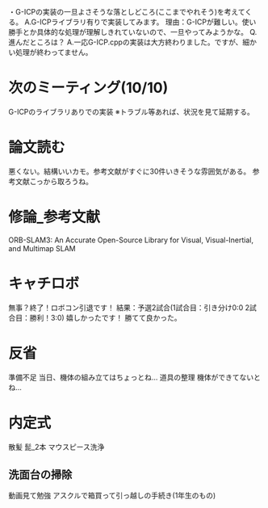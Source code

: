 ・G-ICPの実装の一旦よさそうな落としどころ(ここまでやれそう)を考えてくる。
A.G-ICPライブラリ有りで実装してみます。
理由：G-ICPが難しい。使い勝手とか具体的な処理が理解しきれていないので、一旦やってみようかな。
Q.進んだところは？
A.一応G-ICP.cppの実装は大方終わりました。ですが、細かい処理が終わってません。

# 次のミーティング(10/10)
G-ICPのライブラリありでの実装
※トラブル等あれば、状況を見て延期する。

# 論文読む
悪くない。結構いいカモ。参考文献がすぐに30件いきそうな雰囲気がある。
参考文献こっから取ろうね。

# 修論_参考文献
ORB-SLAM3: An Accurate Open-Source Library for Visual, Visual-Inertial, and Multimap SLAM


# キャチロボ
無事？終了！ロボコン引退です！
結果：予選2試合(1試合目：引き分け0:0 2試合目：勝利！3:0)
嬉しかったです！
勝てて良かった。

# 反省
準備不足
当日、機体の組み立てはちょっとね...
道具の整理
機体ができてないとね...

# 内定式
散髪
髭_2本
マウスピース洗浄

## 洗面台の掃除
動画見て勉強
アスクルで箱買って引っ越しの手続き(1年生のもの)
